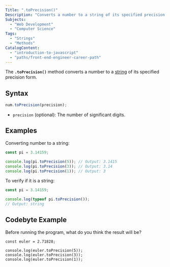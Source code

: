 ```yaml
---
Title: ".toPrecision()"
Description: "Converts a number to a string of its specified precision form."
Subjects:
  - "Web Development"
  - "Computer Science"
Tags:
  - "Strings"
  - "Methods"
CatalogContent:
  - "introduction-to-javascript"
  - "paths/front-end-engineer-career-path"
---
```


The **`.toPrecision()`** method converts a number to a [string](https://www.codecademy.com/resources/docs/javascript/strings) of its specified precision form.

## Syntax

```js
num.toPrecision(precision);
```

- `precision` (optional): The number of significant digits.

## Examples

Converting number to a string:

```js
const pi = 3.14159;

console.log(pi.toPrecision(5)); // Output: 3.1415
console.log(pi.toPrecision(3)); // Output: 3.14
console.log(pi.toPrecision(1)); // Output: 3
```

To verify if it is a string:

```js
const pi = 3.14159;

console.log(typeof pi.toPrecision());
// Output: string
```

## Codebyte Example

Before running the program, what do you think the result will be?

```codebyte/js
const euler = 2.71828;

console.log(euler.toPrecision(5));
console.log(euler.toPrecision(3));
console.log(euler.toPrecision(1));
```

